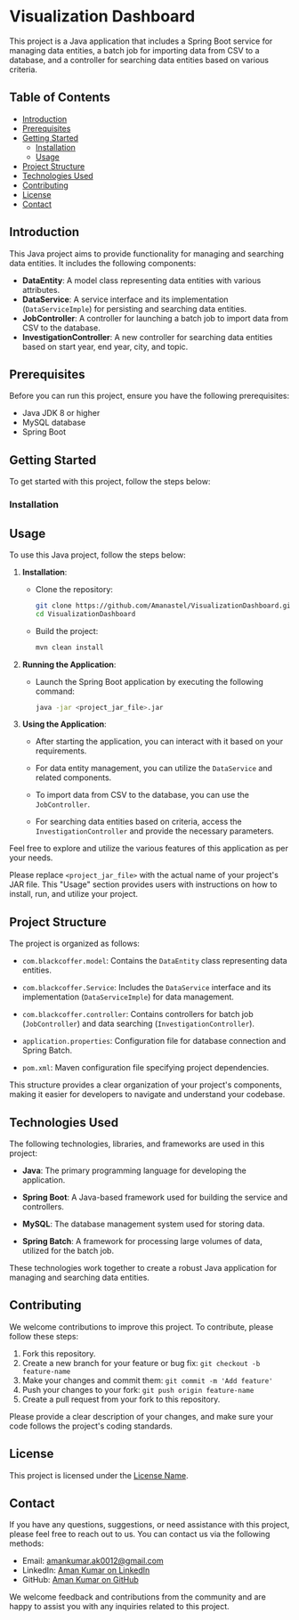 # Visualization Dashboard

This project is a Java application that includes a Spring Boot service for managing data entities, a batch job for importing data from CSV to a database, and a controller for searching data entities based on various criteria.

## Table of Contents

- [Introduction](#introduction)
- [Prerequisites](#prerequisites)
- [Getting Started](#getting-started)
    - [Installation](#installation)
    - [Usage](#usage)
- [Project Structure](#project-structure)
- [Technologies Used](#technologies-used)
- [Contributing](#contributing)
- [License](#license)
- [Contact](#contact)

## Introduction

This Java project aims to provide functionality for managing and searching data entities. It includes the following components:

- **DataEntity**: A model class representing data entities with various attributes.
- **DataService**: A service interface and its implementation (`DataServiceImple`) for persisting and searching data entities.
- **JobController**: A controller for launching a batch job to import data from CSV to the database.
- **InvestigationController**: A new controller for searching data entities based on start year, end year, city, and topic.

## Prerequisites

Before you can run this project, ensure you have the following prerequisites:

- Java JDK 8 or higher
- MySQL database
- Spring Boot

## Getting Started

To get started with this project, follow the steps below:

### Installation


## Usage

To use this Java project, follow the steps below:

1. **Installation**:

    - Clone the repository:

      ```bash
      git clone https://github.com/Amanastel/VisualizationDashboard.git
      cd VisualizationDashboard
      ```

    - Build the project:

      ```bash
      mvn clean install
      ```

2. **Running the Application**:

    - Launch the Spring Boot application by executing the following command:

      ```bash
      java -jar <project_jar_file>.jar
      ```

3. **Using the Application**:

    - After starting the application, you can interact with it based on your requirements.

    - For data entity management, you can utilize the `DataService` and related components.

    - To import data from CSV to the database, you can use the `JobController`.

    - For searching data entities based on criteria, access the `InvestigationController` and provide the necessary parameters.

Feel free to explore and utilize the various features of this application as per your needs.

Please replace `<project_jar_file>` with the actual name of your project's JAR file. This "Usage" section provides users with instructions on how to install, run, and utilize your project.


   
## Project Structure

The project is organized as follows:

- `com.blackcoffer.model`: Contains the `DataEntity` class representing data entities.

- `com.blackcoffer.Service`: Includes the `DataService` interface and its implementation (`DataServiceImple`) for data management.

- `com.blackcoffer.controller`: Contains controllers for batch job (`JobController`) and data searching (`InvestigationController`).

- `application.properties`: Configuration file for database connection and Spring Batch.

- `pom.xml`: Maven configuration file specifying project dependencies.

This structure provides a clear organization of your project's components, making it easier for developers to navigate and understand your codebase.


## Technologies Used

The following technologies, libraries, and frameworks are used in this project:

- **Java**: The primary programming language for developing the application.

- **Spring Boot**: A Java-based framework used for building the service and controllers.

- **MySQL**: The database management system used for storing data.

- **Spring Batch**: A framework for processing large volumes of data, utilized for the batch job.

These technologies work together to create a robust Java application for managing and searching data entities.

## Contributing

We welcome contributions to improve this project. To contribute, please follow these steps:

1. Fork this repository.
2. Create a new branch for your feature or bug fix: `git checkout -b feature-name`
3. Make your changes and commit them: `git commit -m 'Add feature'`
4. Push your changes to your fork: `git push origin feature-name`
5. Create a pull request from your fork to this repository.

Please provide a clear description of your changes, and make sure your code follows the project's coding standards.

## License

This project is licensed under the [License Name](LICENSE).


## Contact

If you have any questions, suggestions, or need assistance with this project, please feel free to reach out to us. You can contact us via the following methods:

- Email: [amankumar.ak0012@gmail.com](mailto:amankumar.ak0012@gmail.com)
- LinkedIn: [Aman Kumar on LinkedIn](https://www.linkedin.com/in/amanastel/)
- GitHub: [Aman Kumar on GitHub](https://github.com/amanastel)


We welcome feedback and contributions from the community and are happy to assist you with any inquiries related to this project.
